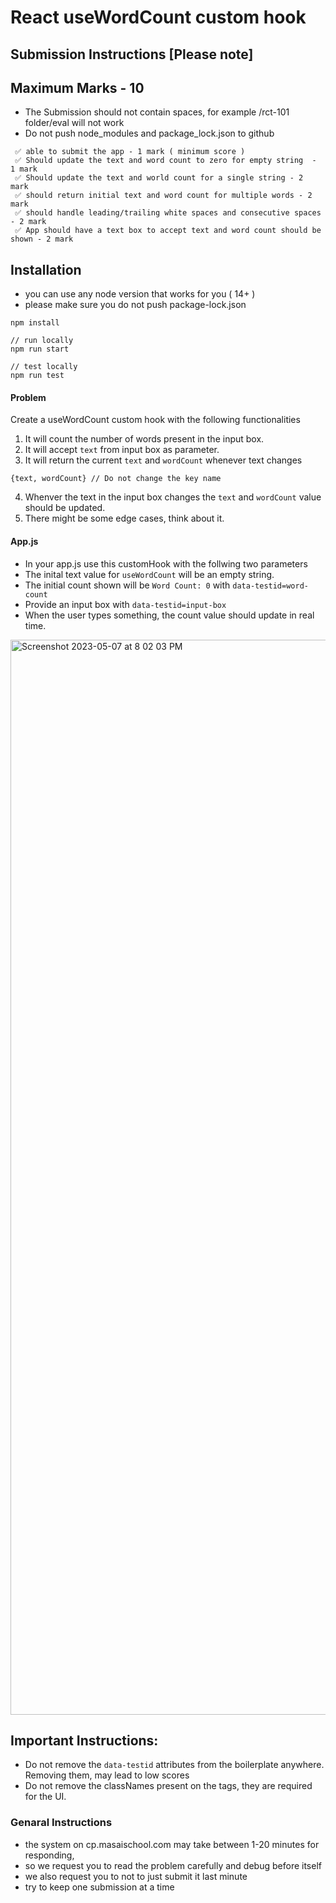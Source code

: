# React useWordCount custom hook

## Submission Instructions [Please note]

## Maximum Marks - 10

- The Submission should not contain spaces, for example /rct-101 folder/eval will not work
- Do not push node_modules and package_lock.json to github

```
 ✅ able to submit the app - 1 mark ( minimum score )
 ✅ Should update the text and word count to zero for empty string  - 1 mark
 ✅ Should update the text and world count for a single string - 2 mark
 ✅ should return initial text and word count for multiple words - 2 mark
 ✅ should handle leading/trailing white spaces and consecutive spaces - 2 mark
 ✅ App should have a text box to accept text and word count should be shown - 2 mark
```

## Installation

- you can use any node version that works for you ( 14+ )
- please make sure you do not push package-lock.json

```
npm install

// run locally
npm run start

// test locally
npm run test

```

#### Problem

Create a useWordCount custom hook with the following functionalities

1. It will count the number of words present in the input box.
2. It will accept `text` from input box as parameter.
3. It will return the current `text` and `wordCount` whenever text changes

```
{text, wordCount} // Do not change the key name
```

4. Whenver the text in the input box changes the `text` and `wordCount` value should be updated.
5. There might be some edge cases, think about it.

#### App.js

- In your app.js use this customHook with the follwing two parameters
- The inital text value for `useWordCount` will be an empty string.
- The initial count shown will be `Word Count: 0` with `data-testid=word-count`
- Provide an input box with `data-testid=input-box`
- When the user types something, the count value should update in real time.

<img width="1720" alt="Screenshot 2023-05-07 at 8 02 03 PM" src="https://user-images.githubusercontent.com/74458714/236684031-df3632d2-f87d-414b-9969-afe7840da9b2.png">


## Important Instructions:

- Do not remove the `data-testid` attributes from the boilerplate anywhere. Removing them, may lead to low scores
- Do not remove the classNames present on the tags, they are required for the UI.

### Genaral Instructions

- the system on cp.masaischool.com may take between 1-20 minutes for responding,
- so we request you to read the problem carefully and debug before itself
- we also request you to not to just submit it last minute
- try to keep one submission at a time
